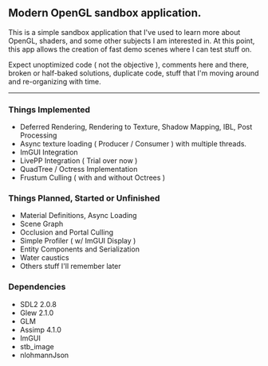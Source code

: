 ## Modern OpenGL sandbox application.

This is a simple sandbox application that I've used to learn more about OpenGL, shaders, and some other subjects I am interested in. At this point, this app allows the creation of fast demo scenes where I can test stuff on.

Expect unoptimized code ( not the objective ), comments here and there, broken or half-baked solutions, duplicate code, stuff that I'm moving around and re-organizing with time.

---

### Things Implemented
- Deferred Rendering, Rendering to Texture, Shadow Mapping, IBL, Post Processing
- Async texture loading ( Producer / Consumer ) with multiple threads.
- ImGUI Integration
- LivePP Integration ( Trial over now )
- QuadTree / Octress Implementation
- Frustum Culling ( with and without Octrees )

### Things Planned, Started or Unfinished
- Material Definitions, Async Loading
- Scene Graph
- Occlusion and Portal Culling
- Simple Profiler ( w/ ImGUI Display )
- Entity Components and Serialization
- Water caustics
- Others stuff I'll remember later

### Dependencies
- SDL2 2.0.8
- Glew 2.1.0
- GLM
- Assimp 4.1.0
- ImGUI
- stb_image
- nlohmannJson
